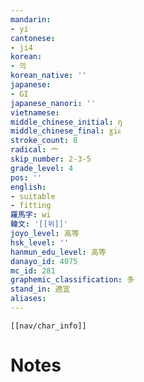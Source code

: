 ```yaml
---
mandarin:
- yí
cantonese:
- ji4
korean:
- 의
korean_native: ''
japanese:
- GI
japanese_nanori: ''
vietnamese:
middle_chinese_initial: ŋ
middle_chinese_final: ɣiᴇ
stroke_count: 8
radical: 宀
skip_number: 2-3-5
grade_level: 4
pos: ''
english:
- suitable
- fitting
羅馬字: wi
韓文: '[[위]]'
joyo_level: 高等
hsk_level: ''
hanmun_edu_level: 高等
danayo_id: 4075
mc_id: 281
graphemic_classification: 多
stand_in: 適宜
aliases:
---
```

```meta-bind-embed
[[nav/char_info]]
```

# Notes
